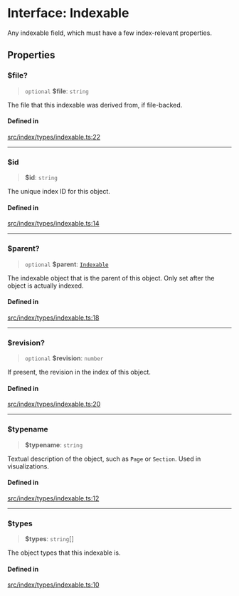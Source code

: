 # Interface: Indexable

Any indexable field, which must have a few index-relevant properties.

## Properties

### $file?

> `optional` **$file**: `string`

The file that this indexable was derived from, if file-backed.

#### Defined in

[src/index/types/indexable.ts:22](https://github.com/GamerGirlandCo/datacore/blob/73f36550e501eb29175b69b6a097ff3d4401efc7/src/index/types/indexable.ts#L22)

***

### $id

> **$id**: `string`

The unique index ID for this object.

#### Defined in

[src/index/types/indexable.ts:14](https://github.com/GamerGirlandCo/datacore/blob/73f36550e501eb29175b69b6a097ff3d4401efc7/src/index/types/indexable.ts#L14)

***

### $parent?

> `optional` **$parent**: [`Indexable`](Indexable.md)

The indexable object that is the parent of this object. Only set after the object is actually indexed.

#### Defined in

[src/index/types/indexable.ts:18](https://github.com/GamerGirlandCo/datacore/blob/73f36550e501eb29175b69b6a097ff3d4401efc7/src/index/types/indexable.ts#L18)

***

### $revision?

> `optional` **$revision**: `number`

If present, the revision in the index of this object.

#### Defined in

[src/index/types/indexable.ts:20](https://github.com/GamerGirlandCo/datacore/blob/73f36550e501eb29175b69b6a097ff3d4401efc7/src/index/types/indexable.ts#L20)

***

### $typename

> **$typename**: `string`

Textual description of the object, such as `Page` or `Section`. Used in visualizations.

#### Defined in

[src/index/types/indexable.ts:12](https://github.com/GamerGirlandCo/datacore/blob/73f36550e501eb29175b69b6a097ff3d4401efc7/src/index/types/indexable.ts#L12)

***

### $types

> **$types**: `string`[]

The object types that this indexable is.

#### Defined in

[src/index/types/indexable.ts:10](https://github.com/GamerGirlandCo/datacore/blob/73f36550e501eb29175b69b6a097ff3d4401efc7/src/index/types/indexable.ts#L10)
